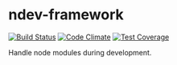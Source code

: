 # ndev-framework

[![Build Status](https://travis-ci.org/javanile-org/ndev-framework.svg?branch=master)](https://travis-ci.org/javanile-org/ndev-framework)
[![Code Climate](https://codeclimate.com/github/javanile-org/ndev-framework/badges/gpa.svg)](https://codeclimate.com/github/javanile-org/ndev-framework)
[![Test Coverage](https://codeclimate.com/github/javanile-org/ndev-framework/badges/coverage.svg)](https://codeclimate.com/github/javanile-org/ndev-framework/coverage)

Handle node modules during development.
